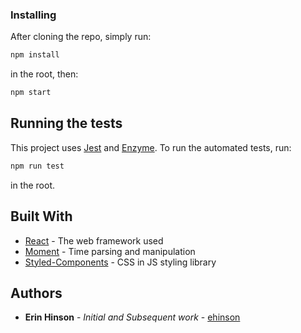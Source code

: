 
### Installing

After cloning the repo, simply run:

```bash
npm install
```

in the root, then:

```bash
npm start
```

## Running the tests

This project uses [Jest](https://jestjs.io/en/) and [Enzyme](https://airbnb.io/enzyme/). To run the automated tests, run:

```bash
npm run test
```

in the root.

## Built With

* [React](https://reactjs.org/) - The web framework used
* [Moment](https://momentjs.com/) - Time parsing and manipulation
* [Styled-Components](https://styled-components.com/) - CSS in JS styling library

## Authors

* **Erin Hinson** - *Initial and Subsequent work* - [ehinson](https://github.com/ehinson)
